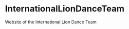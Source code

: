 # InternationalLionDanceTeam
[Website](https://internationalliondanceteam.github.io/) of the International Lion Dance Team

